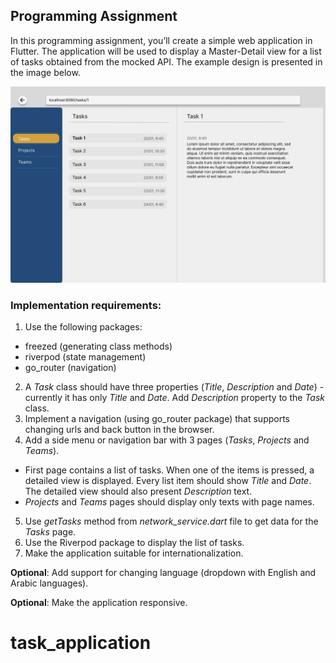 ## Programming Assignment

In this programming assignment, you’ll create a simple web application in Flutter. The application will be used to display a Master-Detail view for a list of tasks obtained from the mocked API. The example design is presented in the image below.

![Design](design.png)

### Implementation requirements:
1. Use the following packages:
- freezed (generating class methods)
- riverpod (state management)
- go_router (navigation)
2. A *Task* class should have three properties (*Title*, *Description* and *Date*) - currently it has only *Title* and *Date*. Add *Description* property to the *Task* class.
3. Implement a navigation (using go_router package) that supports changing urls and back button in the browser.
4. Add a side menu or navigation bar with 3 pages (*Tasks*, *Projects* and *Teams*).
- First page contains a list of tasks. When one of the items is pressed, a detailed view is displayed. Every list item should show *Title* and *Date*. The detailed view should also present *Description* text.
- _Projects_ and _Teams_ pages should display only texts with page names.
5. Use _getTasks_ method from _network_service.dart_ file to get data for the _Tasks_ page.
6. Use the Riverpod package to display the list of tasks.
7. Make the application suitable for internationalization.

**Optional**: Add support for changing language (dropdown with English and Arabic languages).

**Optional**: Make the application responsive.

# task_application
